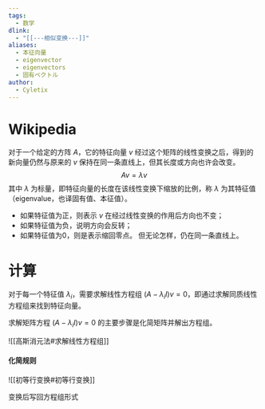```yaml
---
tags:
  - 数学
dlink:
  - "[[---相似变换---]]"
aliases:
  - 本征向量
  - eigenvector
  - eigenvectors
  - 固有ベクトル
author:
  - Cyletix
---
```

# Wikipedia
对于一个给定的方阵 $A$，它的特征向量 $v$ 经过这个矩阵的线性变换之后，得到的新向量仍然与原来的 $v$ 保持在同一条直线上，但其长度或方向也许会改变。
$$Av=\lambda v$$
其中 $\lambda$ 为标量，即特征向量的长度在该线性变换下缩放的比例，称 $\lambda$ 为其特征值（eigenvalue，也译固有值、本征值）。
- 如果特征值为正，则表示 $v$ 在经过线性变换的作用后方向也不变；
- 如果特征值为负，说明方向会反转；
- 如果特征值为0，则是表示缩回零点。
但无论怎样，仍在同一条直线上。

# 计算

对于每一个特征值 $\lambda_i$，需要求解线性方程组 $(A - \lambda_i I)v = 0$，即通过求解同质线性方程组来找到特征向量。

求解矩阵方程 $(A - \lambda_i I)v = 0$ 的主要步骤是化简矩阵并解出方程组。

![[高斯消元法#求解线性方程组]]
#### 化简规则
![[初等行变换#初等行变换]]

变换后写回方程组形式